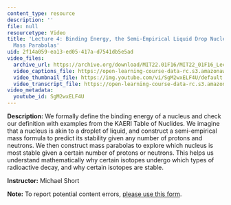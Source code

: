```yaml
---
content_type: resource
description: ''
file: null
resourcetype: Video
title: 'Lecture 4: Binding Energy, the Semi-Empirical Liquid Drop Nuclear Model, and
  Mass Parabolas'
uid: 2f14a059-ea13-ed05-417a-d7541db5e5ad
video_files:
  archive_url: https://archive.org/download/MIT22.01F16/MIT22_01F16_Lec04_300k.mp4
  video_captions_file: https://open-learning-course-data-rc.s3.amazonaws.com/22-01-introduction-to-nuclear-engineering-and-ionizing-radiation-fall-2016/6e3ac25c807d59ac8d6cef47bb094676_SgM2wxELF4U.vtt
  video_thumbnail_file: https://img.youtube.com/vi/SgM2wxELF4U/default.jpg
  video_transcript_file: https://open-learning-course-data-rc.s3.amazonaws.com/22-01-introduction-to-nuclear-engineering-and-ionizing-radiation-fall-2016/d327c616342897e4f00e1963b32d100f_SgM2wxELF4U.pdf
video_metadata:
  youtube_id: SgM2wxELF4U
---
```


**Description:** We formally define the binding energy of a nucleus and check our definition with examples from the KAERI Table of Nuclides. We imagine that a nucleus is akin to a droplet of liquid, and construct a semi-empirical mass formula to predict its stability given any number of protons and neutrons. We then construct mass parabolas to explore which nucleus is most stable given a certain number of protons or neutrons. This helps us understand mathematically why certain isotopes undergo which types of radioactive decay, and why certain isotopes are stable.

**Instructor:** Michael Short

**Note:** To report potential content errors, [please use this form](https://forms.gle/8B2zcUvfCtgJdTdE7).